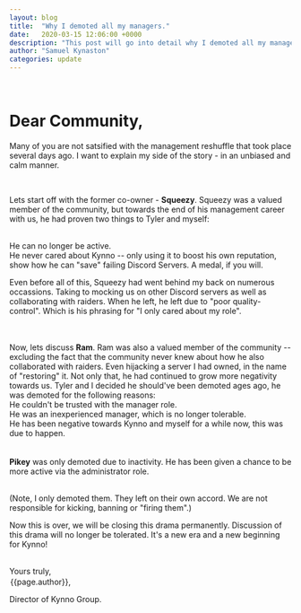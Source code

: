 ```yaml
---
layout: blog
title:  "Why I demoted all my managers."
date:   2020-03-15 12:06:00 +0000
description: "This post will go into detail why I demoted all my managers, as many of you are not satsified with the decision."
author: "Samuel Kynaston"
categories: update
---
```

<br>
<h1 class="title">Dear Community,</h1>

Many of you are not satsified with the management reshuffle that took place several days ago. I want to explain my side of the story - in an unbiased and calm manner.

<br>

Lets start off with the former co-owner - <b>Squeezy</b>. Squeezy was a valued member of the community, but towards the end of his management career with us, he had proven two things to Tyler and myself:

<br>

<div class="list is-dark">
    <div class="list-item">
        He can no longer be active.
    </div>
    <div class="list-item">
        He never cared about Kynno -- only using it to boost his own reputation, show how he can "save" failing Discord Servers. A medal, if you will.
    </div>
</div>

Even before all of this, Squeezy had went behind my back on numerous occassions. Taking to mocking us on other Discord servers as well as collaborating with raiders. When he left, he left due to "poor quality-control". Which is his phrasing for "I only cared about my role".

<br>
<br>
Now, lets discuss <b>Ram</b>. Ram was also a valued member of the community -- excluding the fact that the community never knew about how he also collaborated with raiders. Even hijacking a server I had owned, in the name of "restoring" it. Not only that, he had continued to grow more negativity towards us. Tyler and I decided he should've been demoted ages ago, he was demoted for the following reasons:

<br>

<div class="list is-dark">
    <div class="list-item">
        He couldn't be trusted with the manager role. 
    </div>
    <div class="list-item">
        He was an inexperienced manager, which is no longer tolerable.
    </div>
    <div class="list-item">
        He has been negative towards Kynno and myself for a while now, this was due to happen.
    </div>
</div>

<br>
<br>
<b>Pikey</b> was only demoted due to inactivity. He has been given a chance to be more active via the administrator role.
<br>
<br>

(Note, I only demoted them. They left on their own accord. We are not responsible for kicking, banning or "firing them".)

Now this is over, we will be closing this drama permanently. Discussion of this drama will no longer be tolerated. It's a new era and a new beginning for Kynno!

<br>
Yours truly,
<p class="subtitle" style="margin:0.1rem;">{{page.author}},</p>
<p class="subtitle">Director of Kynno Group.</p>